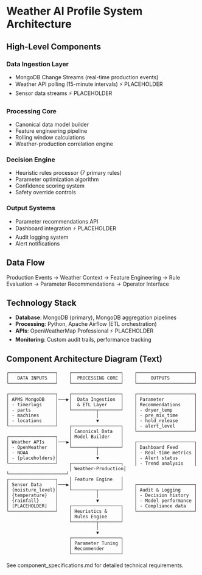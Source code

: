 # Weather AI Profile System Architecture

## High-Level Components

### Data Ingestion Layer
- MongoDB Change Streams (real-time production events)
- Weather API polling (15-minute intervals) ⚡ PLACEHOLDER
- Sensor data streams ⚡ PLACEHOLDER

### Processing Core
- Canonical data model builder
- Feature engineering pipeline  
- Rolling window calculations
- Weather-production correlation engine

### Decision Engine
- Heuristic rules processor (7 primary rules)
- Parameter optimization algorithm
- Confidence scoring system
- Safety override controls

### Output Systems
- Parameter recommendations API
- Dashboard integration ⚡ PLACEHOLDER
- Audit logging system
- Alert notifications

## Data Flow
Production Events → Weather Context → Feature Engineering → Rule Evaluation → Parameter Recommendations → Operator Interface

## Technology Stack
- **Database**: MongoDB (primary), MongoDB aggregation pipelines
- **Processing**: Python, Apache Airflow (ETL orchestration)
- **APIs**: OpenWeatherMap Professional ⚡ PLACEHOLDER
- **Monitoring**: Custom audit trails, performance tracking

## Component Architecture Diagram (Text)

```
┌─────────────────┐    ┌──────────────────┐    ┌─────────────────────┐
│   DATA INPUTS   │    │  PROCESSING CORE │    │     OUTPUTS         │
└─────────────────┘    └──────────────────┘    └─────────────────────┘

┌─────────────────┐    ┌──────────────────┐    ┌─────────────────────┐
│ APMS MongoDB    │───▶│  Data Ingestion  │    │ Parameter           │
│ - timerlogs     │    │  & ETL Layer     │    │ Recommendations     │
│ - parts         │    └─────────┬────────┘    │ - dryer_temp        │
│ - machines      │              │             │ - pre_mix_time      │
│ - locations     │              ▼             │ - hold_release      │
└─────────────────┘    ┌──────────────────┐    │ - alert_level       │
                       │ Canonical Data   │    └─────────────────────┘
┌─────────────────┐    │ Model Builder    │
│ Weather APIs    │───▶│                  │    ┌─────────────────────┐
│ - OpenWeather   │    └─────────┬────────┘    │ Dashboard Feed      │
│ - NOAA          │              │             │ - Real-time metrics │
│ - {placeholders}│              ▼             │ - Alert status      │
└─────────────────┘    ┌──────────────────┐    │ - Trend analysis    │
                       │ Weather-Production│    └─────────────────────┘
┌─────────────────┐    │ Feature Engine   │
│ Sensor Data     │───▶│                  │    ┌─────────────────────┐
│ {moisture_level}│    └─────────┬────────┘    │ Audit & Logging     │
│ {temperature}   │              │             │ - Decision history  │
│ {rainfall}      │              ▼             │ - Model performance │
│ [PLACEHOLDER]   │    ┌──────────────────┐    │ - Compliance data   │
└─────────────────┘    │ Heuristics &     │    └─────────────────────┘
                       │ Rules Engine     │
                       └─────────┬────────┘
                                 │
                                 ▼
                       ┌──────────────────┐
                       │ Parameter Tuning │
                       │ Recommender      │
                       └──────────────────┘
```

See component_specifications.md for detailed technical requirements.